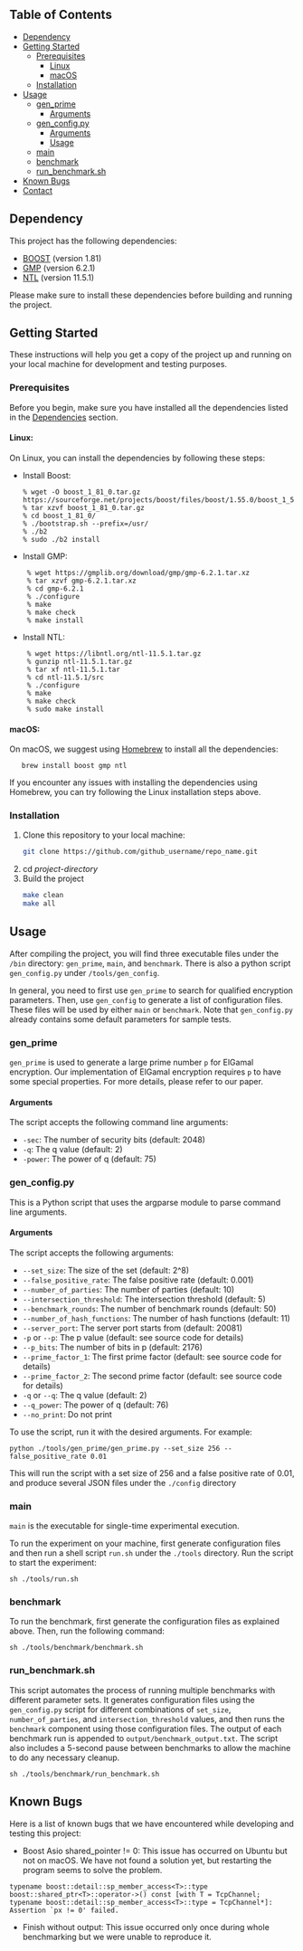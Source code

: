 <!-- Improved compatibility of back to top link: See: https://github.com/othneildrew/Best-README-Template/pull/73 -->
<a name="readme-top"></a>
<!--
*** Thanks for checking out the Best-README-Template. If you have a suggestion
*** that would make this better, please fork the repo and create a pull request
*** or simply open an issue with the tag "enhancement".
*** Don't forget to give the project a star!
*** Thanks again! Now go create something AMAZING! :D
-->



<!-- PROJECT SHIELDS -->
<!--
*** I'm using markdown "reference style" links for readability.
*** Reference links are enclosed in brackets [ ] instead of parentheses ( ).
*** See the bottom of this document for the declaration of the reference variables
*** for contributors-url, forks-url, etc. This is an optional, concise syntax you may use.
*** https://www.markdownguide.org/basic-syntax/#reference-style-links
-->





## Table of Contents

- [Dependency](#dependency)
- [Getting Started](#getting-started)
    - [Prerequisites](#prerequisites)
        - [Linux](#linux)
        - [macOS](#macos)
    - [Installation](#installation)
- [Usage](#usage)
    - [gen_prime](#gen_prime)
        - [Arguments](#arguments)
    - [gen_config.py](#gen_configpy)
        - [Arguments](#arguments-1)
        - [Usage](#usage-1)
    - [main](#main)
    - [benchmark](#benchmark)
    - [run_benchmark.sh](#run_benchmarksh)
- [Known Bugs](#known-bugs)
- [Contact](#contact)

## Dependency

This project has the following dependencies:

- [BOOST](https://www.boost.org/) (version 1.81)
- [GMP](https://gmplib.org/) (version 6.2.1)
- [NTL](https://libntl.org/) (version 11.5.1)

Please make sure to install these dependencies before building and running the project.


<!-- GETTING STARTED -->

## Getting Started

These instructions will help you get a copy of the project up and running on your local machine for development and
testing purposes.

### Prerequisites

Before you begin, make sure you have installed all the dependencies listed in the [Dependencies](#dependencies) section.

#### Linux:

On Linux, you can install the dependencies by following these steps:

* Install Boost:
   ```
   % wget -O boost_1_81_0.tar.gz https://sourceforge.net/projects/boost/files/boost/1.55.0/boost_1_55_0.tar.gz/download
   % tar xzvf boost_1_81_0.tar.gz
   % cd boost_1_81_0/
   % ./bootstrap.sh --prefix=/usr/
   % ./b2
   % sudo ./b2 install
   ```
* Install GMP:
   ```
    % wget https://gmplib.org/download/gmp/gmp-6.2.1.tar.xz
    % tar xzvf gmp-6.2.1.tar.xz
    % cd gmp-6.2.1
    % ./configure
    % make
    % make check
    % make install
   ```
* Install NTL:
   ```
    % wget https://libntl.org/ntl-11.5.1.tar.gz
    % gunzip ntl-11.5.1.tar.gz
    % tar xf ntl-11.5.1.tar
    % cd ntl-11.5.1/src
    % ./configure 
    % make
    % make check
    % sudo make install
   ```

#### macOS:

On macOS, we suggest using [Homebrew](https://brew.sh/) to install all the dependencies:

```
   brew install boost gmp ntl
```

If you encounter any issues with installing the dependencies using Homebrew, you can try following the Linux
installation steps above.

### Installation

1. Clone this repository to your local machine:
   ```sh
   git clone https://github.com/github_username/repo_name.git
   ```
2. cd *project-directory*
3. Build the project
   ```sh
   make clean
   make all
   ```

<!-- USAGE EXAMPLES -->

## Usage

After compiling the project, you will find three executable files under the `/bin` directory: `gen_prime`, `main`,
and `benchmark`. There is also a python script `gen_config.py` under `/tools/gen_config`.

In general, you need to first use `gen_prime` to search for qualified encryption parameters. Then, use `gen_config` to
generate a list of configuration files. These files will be used by either `main` or `benchmark`. Note
that `gen_config.py` already contains some default parameters for sample tests.

### gen_prime

`gen_prime` is used to generate a large prime number `p` for ElGamal encryption. Our implementation of ElGamal
encryption requires `p` to have some special properties. For more details, please refer to our paper.

#### Arguments

The script accepts the following command line arguments:

- `-sec`: The number of security bits (default: 2048)
- `-q`: The q value (default: 2)
- `-power`: The power of q (default: 75)

### gen_config.py

This is a Python script that uses the argparse module to parse command line arguments.

#### Arguments

The script accepts the following arguments:

- `--set_size`: The size of the set (default: 2^8)
- `--false_positive_rate`: The false positive rate (default: 0.001)
- `--number_of_parties`: The number of parties (default: 10)
- `--intersection_threshold`: The intersection threshold (default: 5)
- `--benchmark_rounds`: The number of benchmark rounds (default: 50)
- `--number_of_hash_functions`: The number of hash functions (default: 11)
- `--server_port`: The server port starts from (default: 20081)
- `-p` or `--p`: The p value (default: see source code for details)
- `--p_bits`: The number of bits in p (default: 2176)
- `--prime_factor_1`: The first prime factor (default: see source code for details)
- `--prime_factor_2`: The second prime factor (default: see source code for details)
- `-q` or `--q`: The q value (default: 2)
- `--q_power`: The power of q (default: 76)
- `--no_print`: Do not print

To use the script, run it with the desired arguments. For example:

```
python ./tools/gen_prime/gen_prime.py --set_size 256 --false_positive_rate 0.01
```

This will run the script with a set size of 256 and a false positive rate of 0.01, and produce several JSON files under
the `./config` directory

### main

`main` is the executable for single-time experimental execution.

To run the experiment on your machine, first generate configuration files and then run a shell script `run.sh` under
the `./tools` directory. Run the script to start the experiment:

```
sh ./tools/run.sh
```

### benchmark

To run the benchmark, first generate the configuration files as explained above. Then, run the following command:

```
sh ./tools/benchmark/benchmark.sh
```


### run_benchmark.sh

This script automates the process of running multiple benchmarks with different parameter sets. It generates configuration files using the `gen_config.py` script for different combinations of `set_size`, `number_of_parties`, and `intersection_threshold` values, and then runs the `benchmark` component using those configuration files. The output of each benchmark run is appended to `output/benchmark_output.txt`. The script also includes a 5-second pause between benchmarks to allow the machine to do any necessary cleanup.

```
sh ./tools/benchmark/run_benchmark.sh
```

<!-- LICENSE -->
<!-- ## License

Distributed under the MIT License. See `LICENSE.txt` for more information. -->

<!-- BUGS -->

## Known Bugs

Here is a list of known bugs that we have encountered while developing and testing this project:

- Boost Asio shared_pointer != 0: This issue has occurred on Ubuntu but not on macOS. We have not found a solution yet, but restarting the program seems to solve the problem.

```
typename boost::detail::sp_member_access<T>::type boost::shared_ptr<T>::operator->() const [with T = TcpChannel; typename boost::detail::sp_member_access<T>::type = TcpChannel*]: Assertion `px != 0' failed.
```

- Finish without output: This issue occurred only once during whole benchmarking but we were unable to reproduce it.





<!-- ACKNOWLEDGMENTS -->
<!-- ## Acknowledgments

* []()
* []()
* []() -->





